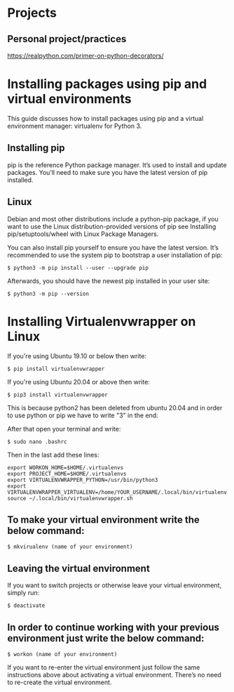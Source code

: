 # Projects

## Personal project/practices

https://realpython.com/primer-on-python-decorators/

# Installing packages using pip and virtual environments

This guide discusses how to install packages using pip and a virtual environment manager: virtualenv for Python 3. 

## Installing pip
pip is the reference Python package manager. It’s used to install and update packages. You’ll need to make sure you have the latest version of pip installed.


## Linux 
Debian and most other distributions include a python-pip package, if you want to use the Linux distribution-provided versions of pip see Installing pip/setuptools/wheel with Linux Package Managers.

You can also install pip yourself to ensure you have the latest version. It’s recommended to use the system pip to bootstrap a user installation of pip:
```
$ python3 -m pip install --user --upgrade pip
```
Afterwards, you should have the newest pip installed in your user site:
```
$ python3 -m pip --version
```

# Installing Virtualenvwrapper on Linux

If you're using Ubuntu 19.10 or below then write:
```
$ pip install virtualenvwrapper

```

If you're using Ubuntu 20.04 or above then write:
```
$ pip3 install virtualenvwrapper

```
This is because python2 has been deleted from ubuntu 20.04 and in order to use python or pip we have to write "3" in the end:

After that open your terminal and write:

```
$ sudo nano .bashrc
```

Then in the last add these lines:

```
export WORKON_HOME=$HOME/.virtualenvs
export PROJECT_HOME=$HOME/.virtualenvs
export VIRTUALENVWRAPPER_PYTHON=/usr/bin/python3
export VIRTUALENVWRAPPER_VIRTUALENV=/home/YOUR_USERNAME/.local/bin/virtualenv
source ~/.local/bin/virtualenvwrapper.sh
```
## To make your virtual environment write the below command:

```
$ mkvirualenv (name of your environment)
```

## Leaving the virtual environment

If you want to switch projects or otherwise leave your virtual environment, simply run:

```
$ deactivate
```

## In order to continue working with your previous environment just write the below command:

```
$ workon (name of your environment)
```

If you want to re-enter the virtual environment just follow the same instructions above about activating a virtual environment. There’s no need to re-create the virtual environment.

